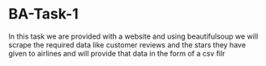 # BA-Task-1
In this task we are provided with a website
and using beautifulsoup we will scrape the 
required data like customer reviews and the
stars they have given to airlines and will provide 
that data in the form of a csv filr
